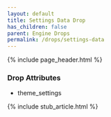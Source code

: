 ```yaml
---
layout: default
title: Settings Data Drop
has_children: false
parent: Engine Drops
permalink: /drops/settings-data
---
```


{% include page_header.html %}

### Drop Attributes

- theme_settings

{% include stub_article.html %}